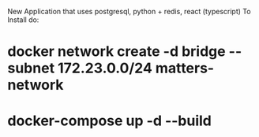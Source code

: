  New Application that uses postgresql, python + redis, react (typescript) 
 To Install do:
 
 # docker network create -d bridge --subnet 172.23.0.0/24 matters-network
 # docker-compose up -d --build 

